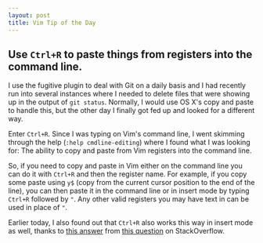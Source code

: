 ```yaml
---
layout: post
title: Vim Tip of the Day
---
```

## Use `Ctrl+R` to paste things from registers into the command line.

I use the fugitive plugin to deal with Git on a daily basis and I had
recently run into several instances where I needed to delete files that
were showing up in the output of `git status`. Normally, I would use OS
X's copy and paste to handle this, but the other day I finally got fed
up and looked for a different way.

Enter `Ctrl+R`. Since I was typing on Vim's command line, I went
skimming through the help (`:help cmdline-editing`) where I found what I
was looking for: The ability to copy and paste from Vim registers into
the command line.

So, if you need to copy and paste in Vim either on the command line you
can do it with `Ctrl+R` and then the register name.  For example, if you
copy some paste using `y$` (copy from the current cursor position to the
end of the line), you can then paste it in the command line or in insert
mode by typing `Ctrl+R` followed by `"`. Any other valid registers you
may have text in can be used in place of `"`.

Earlier today, I also found out that `Ctrl+R` also works this way in
insert mode as well, thanks to [this
answer](http://stackoverflow.com/revisions/2960630/5)
from [this
question](http://stackoverflow.com/questions/1218390/what-is-your-most-productive-shortcut-with-vim) on StackOverflow.




